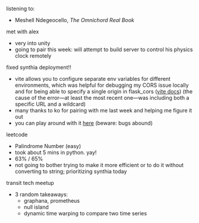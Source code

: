 <!-- title: Recurse Center Week 5: Mon Jan 29 -->

listening to:

- Meshell Ndegeocello, *The Omnichord Real Book*

met with alex
  - very into unity
  - going to pair this week: will attempt to build server to control his physics clock remotely

fixed synthia deployment!!
  - vite allows you to configure separate env variables for different environments, which was helpful for debugging my CORS issue locally and for being able to specify a single origin in flask_cors ([vite docs](https://vitejs.dev/guide/env-and-mode#modes)) (the cause of the error—at least the most recent one—was including both a specific URL and a wildcard)
  - many thanks to ko for pairing with me last week and helping me figure it out
  - you can play around with it [here](https://synthia-client.onrender.com/) (beware: bugs abound)

leetcode
  - Palindrome Number (easy)
  - took about 5 mins in python. yay!
  - 63% / 65%
  - not going to bother trying to make it more efficient or to do it without converting to string; prioritizing synthia today
  
transit tech meetup
  - 3 random takeaways:
    - graphana, prometheus
    - null island
    - dynamic time warping to compare two time series
